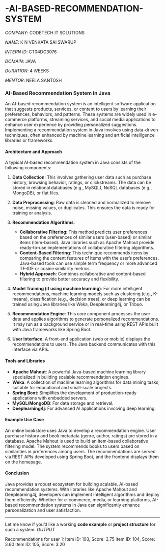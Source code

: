 # -AI-BASED-RECOMMENDATION-SYSTEM
*COMPANY*: CODETECH IT SOLUTIONS


*NAME*: K N VENKATA SAI SWARUP

*INTERN ID*: CT04DG3076

*DOMAIN*: JAVA

*DURATION*: 4 WEEKS

*MENTOR*: NEELA SANTOSH 


### AI-Based Recommendation System in Java

An AI-based recommendation system is an intelligent software application that suggests products, services, or content to users by learning their preferences, behaviors, and patterns. These systems are widely used in e-commerce platforms, streaming services, and social media applications to enhance user experience by providing personalized suggestions. Implementing a recommendation system in Java involves using data-driven techniques, often enhanced by machine learning and artificial intelligence libraries or frameworks.

#### Architecture and Approach

A typical AI-based recommendation system in Java consists of the following components:

1. **Data Collection**: This involves gathering user data such as purchase history, browsing behavior, ratings, or clickstreams. The data can be stored in relational databases (e.g., MySQL), NoSQL databases (e.g., MongoDB), or flat files.

2. **Data Preprocessing**: Raw data is cleaned and normalized to remove noise, missing values, or duplicates. This ensures the data is ready for training or analysis.

3. **Recommendation Algorithms**:

   * **Collaborative Filtering**: This method predicts user preferences based on the preferences of similar users (user-based) or similar items (item-based). Java libraries such as Apache Mahout provide ready-to-use implementations of collaborative filtering algorithms.
   * **Content-Based Filtering**: This technique recommends items by comparing the content features of items with the user’s preferences. Java-based tools can use simple term frequency or more advanced TF-IDF or cosine similarity metrics.
   * **Hybrid Approach**: Combines collaborative and content-based filtering to provide better accuracy and flexibility.

4. **Model Training (if using machine learning)**: For more intelligent recommendations, machine learning models such as clustering (e.g., K-means), classification (e.g., decision trees), or deep learning can be trained using Java libraries like Weka, Deeplearning4j, or Tribuo.

5. **Recommendation Engine**: This core component processes the user data and applies algorithms to generate personalized recommendations. It may run as a background service or in real-time using REST APIs built with Java frameworks like Spring Boot.

6. **User Interface**: A front-end application (web or mobile) displays the recommendations to users. The Java backend communicates with this interface via APIs.

#### Tools and Libraries

* **Apache Mahout**: A powerful Java-based machine learning library specialized in building scalable recommendation engines.
* **Weka**: A collection of machine learning algorithms for data mining tasks, suitable for educational and small-scale projects.
* **Spring Boot**: Simplifies the development of production-ready applications with embedded servers.
* **MySQL/MongoDB**: For data storage and retrieval.
* **Deeplearning4j**: For advanced AI applications involving deep learning.

#### Example Use Case

An online bookstore uses Java to develop a recommendation engine. User purchase history and book metadata (genre, author, ratings) are stored in a database. Apache Mahout is used to build an item-based collaborative filtering model. The system recommends books to users based on similarities in preferences among users. The recommendations are served via REST APIs developed using Spring Boot, and the frontend displays them on the homepage.

#### Conclusion

Java provides a robust ecosystem for building scalable, AI-based recommendation systems. With libraries like Apache Mahout and Deeplearning4j, developers can implement intelligent algorithms and deploy them efficiently. Whether for e-commerce, media, or learning platforms, AI-based recommendation systems in Java can significantly enhance personalization and user satisfaction.

---

Let me know if you’d like a working **code example** or **project structure** for such a system.
*OUTPUT*

Recommendations for user 1:
Item ID: 103, Score: 3.75
Item ID: 104, Score: 3.60
Item ID: 105, Score: 3.20
